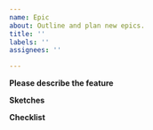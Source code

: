 ```yaml
---
name: Epic
about: Outline and plan new epics.
title: ''
labels: ''
assignees: ''

---
```


**Please describe the feature**
<!-- Describe what this feature is, what problems it solves, and some of the goals of this feature. -->

**Sketches**
<!-- Place any mockups or sketches here. -->

**Checklist**
<!-- List any tickets required to complete this epic in the checklist below. -->
